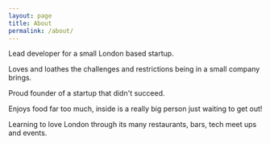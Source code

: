 ```yaml
---
layout: page
title: About
permalink: /about/
---
```


Lead developer for a small London based startup.

Loves and loathes the challenges and restrictions being in a small company brings.

Proud founder of a startup that didn't succeed.

Enjoys food far too much, inside is a really big person just waiting to get out!

Learning to love London through its many restaurants, bars, tech meet ups and events.  